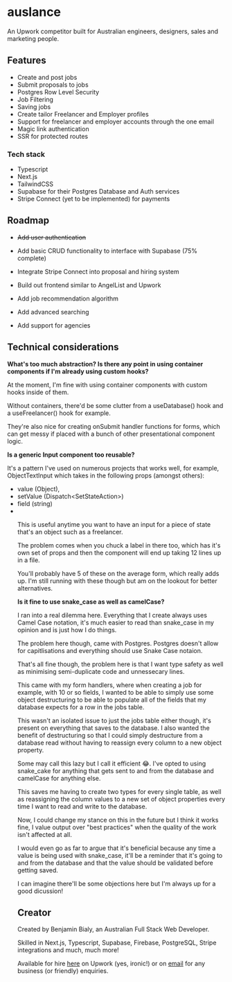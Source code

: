 # auslance

An Upwork competitor built for Australian engineers, designers, sales and marketing people.

## Features

- Create and post jobs
- Submit proposals to jobs
- Postgres Row Level Security
- Job Filtering
- Saving jobs
- Create tailor Freelancer and Employer profiles
- Support for freelancer and employer accounts through the one email
- Magic link authentication
- SSR for protected routes

### Tech stack

- Typescript
- Next.js
- TailwindCSS
- Supabase for their Postgres Database and Auth services
- Stripe Connect (yet to be implemented) for payments

## Roadmap

- ~~Add user authentication~~

- Add basic CRUD functionality to interface with Supabase (75% complete)

- Integrate Stripe Connect into proposal and hiring system

- Build out frontend similar to AngelList and Upwork

- Add job recommendation algorithm

- Add advanced searching

- Add support for agencies

## Technical considerations

**What's too much abstraction? Is there any point in using container components if I'm already using custom hooks?**

At the moment, I'm fine with using container components with custom hooks inside of them.

Without containers, there'd be some clutter from a useDatabase() hook and a useFreelancer() hook for example.

They're also nice for creating onSubmit handler functions for forms, which can get messy if placed with a bunch of other presentational component logic.

**Is a generic Input component too reusable?**

It's a pattern I've used on numerous projects that works well, for example, ObjectTextInput which takes in the following props (amongst others):

- value (Object),
- setValue (Dispatch<SetStateAction<Object>>)
- field (string)
-

This is useful anytime you want to have an input for a piece of state that's an object such as a freelancer.

The problem comes when you chuck a label in there too, which has it's own set of props and then the component will end up taking 12 lines up in a file.

You'll probably have 5 of these on the average form, which really adds up. I'm still running with these though but am on the lookout for better alternatives.

**Is it fine to use snake_case as well as camelCase?**

I ran into a real dilemma here. Everything that I create always uses Camel Case notation, it's much easier to read than snake_case in my opinion and is just how I do things.

The problem here though, came with Postgres. Postgres doesn't allow for capitlisations and everything should use Snake Case notaion.

That's all fine though, the problem here is that I want type safety as well as minimising semi-duplicate code and unnessecary lines.

This came with my form handlers, where when creating a job for example, with 10 or so fields, I wanted to be able to simply use some object destructuring to be able to populate all of the fields that my database expects for a row in the jobs table.

This wasn't an isolated issue to just the jobs table either though, it's present on everything that saves to the database. I also wanted the benefit of destructuring so that I could simply destructure from a database read without having to reassign every column to a new object property.

Some may call this lazy but I call it efficient 😂. I've opted to using snake_cake for anything that gets sent to and from the database and camelCase for anything else.

This saves me having to create two types for every single table, as well as reassigning the column values to a new set of object properties every time I want to read and write to the database.

Now, I could change my stance on this in the future but I think it works fine, I value output over "best practices" when the quality of the work isn't affected at all.

I would even go as far to argue that it's beneficial because any time a value is being used with snake_case, it'll be a reminder that it's going to and from the database and that the value should be validated before getting saved.

I can imagine there'll be some objections here but I'm always up for a good dicussion!

## Creator

Created by Benjamin Bialy, an Australian Full Stack Web Developer.

Skilled in Next.js, Typescript, Supabase, Firebase, PostgreSQL, Stripe integrations and much, much more!

Available for hire [here](https://www.upwork.com/freelancers/~010e8c3f713dce417d) on Upwork (yes, ironic!) or on [email](mailto:benjamincbialy@gmail.com) for any business (or friendly) enquiries.
